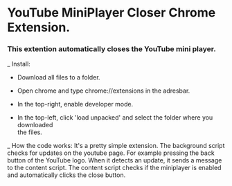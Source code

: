 
# YouTube MiniPlayer Closer Chrome Extension.

### This extention automatically closes the YouTube mini player.

_ Install:
* Download all files to a folder.

* Open chrome and type chrome://extensions in the adresbar.

* In the top-right, enable developer mode.

* In the top-left, click 'load unpacked' and select the folder where you downloaded    
  the files.


_ How the code works:
It's a pretty simple extension. The background script checks for updates on the youtube page. For example pressing the back button of the YouTube logo. When it detects an update, it sends a message to the content script.
The content script checks if the miniplayer is enabled and automatically clicks the close button.
